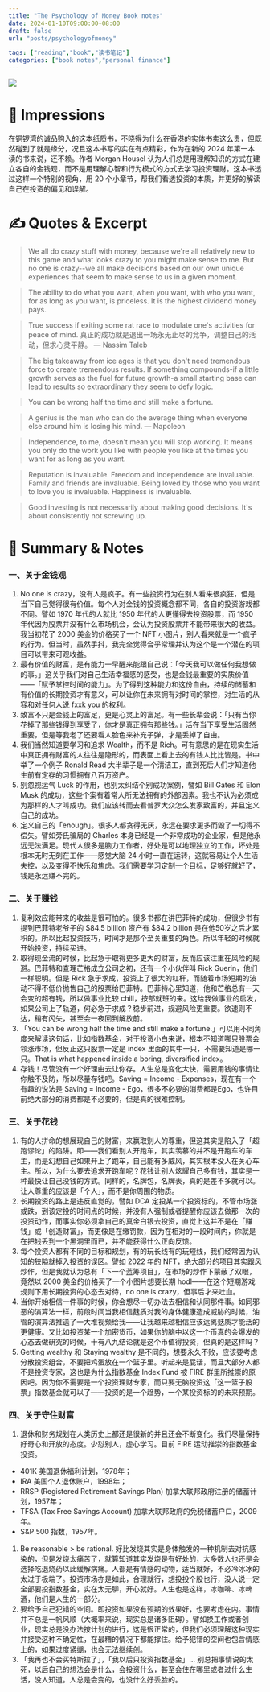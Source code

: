 ```yaml
---
title: "The Psychology of Money Book notes"
date: 2024-01-10T09:00:00+08:00
draft: false
url: "posts/psychologyofmoney"

tags: ["reading","book","读书笔记"]
categories: ["book notes","personal finance"]
---
```



![](/img/psychologyofmoney.jpeg)


# 🎨 Impressions

在铜锣湾的诚品购入的这本纸质书，不晓得为什么在香港的实体书卖这么贵，但既然碰到了就是缘分，况且这本书写的实在有点精彩，作为在新的 2024 年第一本读的书来说，还不赖。作者 Morgan Housel 认为人们总是用理解知识的方式在建立各自的金钱观，而不是用理解心智和行为模式的方式去学习投资理财。这本书透过这样一个特别的视角，用 20 个小章节，帮我们看透投资的本质，并更好的解读自己在投资的偏见和误解。

# 

# ✍️ Quotes & Excerpt

> We all do crazy stuff with money, because we're all relatively new to this game and what looks crazy to you might make sense to me. But no one is crazy--we all make decisions based on our own unique experiences that seem to make sense to us in a given moment.
> 

> The ability to do what you want, when you want, with who you want, for as long as you want, is priceless. It is the highest dividend money pays.
> 

> True success if exiting some rat race to modulate one's activities for peace of mind. 真正的成功就是退出一场永无止尽的竞争，调整自己的活动，但求心灵平静。 — Nassim Taleb
> 

> The big takeaway from ice ages is that you don't need tremendous force to create tremendous results. If something compounds-if a little growth serves as the fuel for future growth-a small starting base can lead to results so extraordinary they seem to defy logic.
> 

> You can be wrong half the time and still make a fortune.
> 

> A genius is the man who can do the average thing when everyone else around him is losing his mind. — Napoleon
> 

> Independence, to me, doesn't mean you will stop working. It means you only do the work you like with people you like at the times you want for as long as you want.
> 

> Reputation is invaluable. Freedom and independence are invaluable. Family and friends are invaluable. Being loved by those who you want to love you is invaluable. Happiness is invaluable.
> 

> Good investing is not necessarily about making good decisions. It's about consistently not screwing up.
> 

# 📒 Summary & Notes

### 一、关于金钱观

1. No one is crazy，没有人是疯子。有一些投资行为在别人看来很疯狂，但是当下自己觉得很有价值。每个人对金钱的投资概念都不同，各自的投资游戏都不同。譬如 1970 年代的人就比 1950 年代的人更懂得去投资股票，而 1950 年代因为股票并没有什么市场机会，会认为投资股票并不能带来很大的收益。我当初花了 2000 美金的价格买了一个 NFT 小图片，别人看来就是一个疯子的行为。但当时，虽然手抖，我完全觉得合乎常理并认为这个是一个潜在的项目可以带来可观收益。
2. 最有价值的财富，是有能力一早醒来能跟自己说：「今天我可以做任何我想做的事。」这关乎我们对自己生活幸福感的感受，也是金钱最重要的实质价值——「赋予掌控时间的能力」。为了得到这种能力和这份自由，持续的储蓄和有价值的长期投资才有意义，可以让你在未来拥有对时间的掌控，对生活的从容和对任何人说 fxxk you 的权利。
3. 致富不只是金钱上的富足，更是心灵上的富足。有一些长辈会说：「只有当你花掉了那些钱得到享受了，你才是真正拥有那些钱。」活在当下享受生活固然重要，但是等我老了还要看人脸色来补充子弹，才是丢掉了自由。
4. 我们当然知道要学习和追求 Wealth，而不是 Rich。可有意思的是在现实生活中真正拥有财富的人往往是隐形的，而表面上看上去的有钱人比比皆是。书中举了一个例子 Ronald Read 大半辈子是一个清洁工，直到死后人们才知道他生前有定存的习惯拥有八百万资产。
5. 别忽视运气 Luck 的作用，也别太纠结个别成功案例，譬如 Bill Gates 和 Elon Musk 的成功，这些个案有着常人所无法拥有的外部因素。我也不认为必须成为那样的人才叫成功。我们应该转而去看普罗大众怎么发家致富的，并且定义自己的成功。
6. 定义自己的「enough」。很多人都贪得无厌，永远在要求更多而毁了一切得不偿失。譬如旁氏骗局的 Charles 本身已经是一个非常成功的企业家，但是他永远无法满足。现代人很多是脑力工作者，好处是可以地理独立的工作，坏处是根本无时无刻在工作——感觉大脑 24 小时一直在运转，这就容易让个人生活失控，以及变得不快乐和焦虑。我们需要学习定制一个目标，足够好就好了，钱是永远赚不完的。

### 二、关于赚钱

1. 复利效应能带来的收益是很可怕的。很多书都在讲巴菲特的成功，但很少书有提到巴菲特老爷子的 $84.5 billion 资产有 $84.2 billion 是在他50岁之后才累积的。所以比起投资技巧，时间才是那个至关重要的角色。所以年轻的时候就开始投资，持续买进。
2. 取得现金流的时候，比起急于取得更多更大的财富，反而应该注重在风险的规避。巴菲特和查理芒格成立公司之初，还有一个小伙伴叫 Rick Guerin，他们一样聪明。但是 Rick 急于求成，投资上了很大的杠杆，而随着市场短期的波动不得不低价抛售自己的股票给巴菲特。巴菲特心里知道，他和芒格总有一天会变的超有钱，所以做事业比较 chill，按部就班的来。这给我做事业的启发，如果公司上了轨道，何必急于求成？稳步前进，规避风险更重要。欲速则不达，稍有闪失，甚至会一夜回到解放前。
3. 「You can be wrong half the time and still make a fortune.」可以用不同角度来解读这句话，比如指数基金，对于投资小白来说，根本不知道哪只股票会领涨市场，但反正这只股票一定是 index 里面的其中一只，不需要知道是哪一只。That is what happened inside a boring, diversified index。
4. 存钱！尽管没有一个好理由去让你存。人生总是变化太快，需要用钱的事情让你触不及防，所以尽量存钱吧。Saving = Income - Expenses，现在有一个有趣的说法是 Saving = Income - Ego，很多不必要的消费都是Ego，也许目前绝大部分的消费都是不必要的，但是真的很难控制。

### 三、关于花钱

1. 有的人拼命的想展现自己的财富，来赢取别人的尊重，但这其实是陷入了「超跑谬论」的陷阱。即——我们看别人开跑车，其实羡慕的并不是开跑车的车主，而是幻想自己如果开上了跑车，自己能有多威风，其实根本没人在关心车主。所以，为什么要去追求开跑车呢？花钱让别人炫耀自己多有钱，其实是一种最快让自己没钱的方式。同样的，名牌包，名牌表，真的是差不多就可以。让人尊重的应该是「个人」，而不是你周围的物质。
2. 长期投资的路上是违反直觉的，譬如 DCA 定投某一个投资标的，不管市场涨或跌，到该定投的时间点的时候，并没有人强制或者提醒你应该去做那一次的投资动作，而事实你必须拿自己的真金白银去投资，直觉上这并不是在「赚钱」或「创造财富」，而更像是在缴罚款，因为在相对的一段时间内，你就是在把钱丢到一个黑洞里而已，并不能获得什么正向反馈。
3. 每个投资人都有不同的目标和规划，有的玩长线有的玩短线，我们经常因为认知的狭隘就掉入投资的误区。譬如 2022 年的 NFT，绝大部分的项目其实跟风炒作，但是我就认为总有「下一个蓝筹项目」，在市场的炒作下蒙蔽了双眼，竟然以 2000 美金的价格买了一个小图片想要长期 hodl——在这个短期游戏规则下用长期投资的心态去对待，no one is crazy，但事后才来吐血。
4. 当你开始相信一件事的时候，你会想尽一切办法去相信和认同那件事。如同邪恶的演算法一样，前段时间当我相信麸质对我的身体健康造成威胁的时候，油管的演算法推送了一大堆视频给我——让我越来越相信应该远离麸质才能活的更健康。又比如投资某一个加密货币，如果你的脑中以这一个币真的会爆发的心态去做研究的时候，十有八九结论就是这个币值得投资，但真的是这样吗？
5. Getting wealthy 和 Staying wealthy 是不同的，想要永久不败，应该要考虑分散投资组合，不要把鸡蛋放在一个篮子里。听起来是屁话，而且大部分人都不是投资专家，这也是为什么指数基金 Index Fund 被 FIRE 群里所推崇的原因吧。因为你不需要是一个投资理财专家，而只要无脑投资这「这一篮子股票」指数基金就可以了——投资的是一个趋势，一个某投资标的的未来预期。

### 四、关于守住财富

1. 退休和财务规划在人类历史上都还是很新的并且还会不断变化。我们尽量保持好奇心和开放的态度。少怼别人，虚心学习。目前 FIRE 运动推崇的指数基金投资。
- 401K 美国退休福利计划，1978年；
- IRA 美国个人退休账户，1998年；
- RRSP (Registered Retirement Savings Plan) 加拿大联邦政府注册的储蓄计划，1957年；
- TFSA (Tax Free Savings Account) 加拿大联邦政府的免税储蓄户口，2009年。
- S&P 500 指数，1957年。
1. Be reasonable > be rational. 好比发烧其实是身体触发的一种机制去对抗感染的，但是发烧太痛苦了，就算知道其实发烧是有好处的，大多数人也还是会选择吃退烧药以此缓解病痛。人都是有情感的动物，适当就好，不必冷冰冰的太过于极端了。投资市场亦是如此，合理就行，想投投个股也行，没人说一定全部要投指数基金，实在太无聊，开心就好。人生也是这样，冰咖啡、冰啤酒，他们是人生的一部分。
2. 要给予自己犯错的空间。即投资如果没有预期的效果好，也要考虑在内。事情并不总是一帆风顺（大概率来说，现实总是诸多阻碍）。譬如换工作或者创业，现实总是没办法按计划的进行，这是很正常的，但我们必须理解这种现实并接受这种不确定性，在最糟的情况下都能撑住。给予犯错的空间也包含情感上的，如果过度紧绷，也会无法继续创。
3. 「我再也不会买特斯拉了」，「我以后只投资指数基金」… 别总把事情说的太死，以后自己的想法会是什么，会投资什么，甚至会住在哪里或者过什么生活，没人知道。人总是会变的，也没什么好丢脸的。